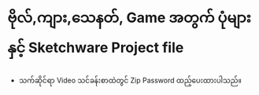 # ဗိုလ်,ကျား,သေနတ်, Game အတွက် ပုံများနှင့် Sketchware Project file
- သက်ဆိုင်ရာ Video သင်ခန်းစာထဲတွင် Zip Password ထည့်ပေးထားပါသည်။
